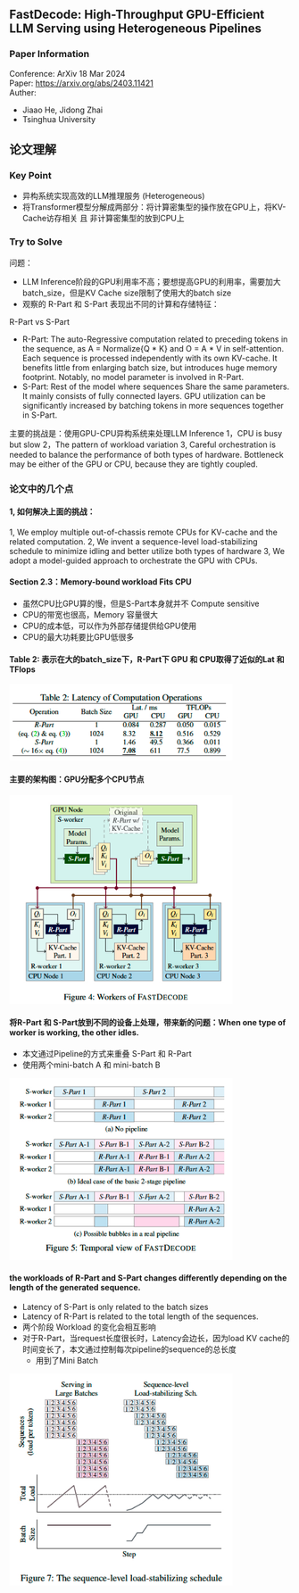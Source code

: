 ## FastDecode: High-Throughput GPU-Efficient LLM Serving using Heterogeneous Pipelines

### Paper Information
Conference: ArXiv 18 Mar 2024  
Paper: https://arxiv.org/abs/2403.11421  
Auther: 
- Jiaao He, Jidong Zhai
- Tsinghua University


## 论文理解
### Key Point
- 异构系统实现高效的LLM推理服务 (Heterogeneous)
- 将Transformer模型分解成两部分：将计算密集型的操作放在GPU上，将KV-Cache访存相关 且 非计算密集型的放到CPU上

### Try to Solve
问题：
  - LLM Inference阶段的GPU利用率不高；要想提高GPU的利用率，需要加大batch_size，但是KV Cache size限制了使用大的batch size
  - 观察的 R-Part 和 S-Part 表现出不同的计算和存储特征：
  
R-Part vs S-Part
- R-Part: The auto-Regressive computation related to preceding tokens in the sequence, as A = Normalize{Q * K} and O = A * V in self-attention. Each sequence is processed independently with its own KV-cache. It benefits little from enlarging batch size, but introduces huge memory footprint. Notably, no model parameter is involved in R-Part.
- S-Part: Rest of the model where sequences Share the same parameters. It mainly consists of fully connected layers. GPU utilization can be significantly increased by batching tokens in more sequences together in S-Part.

主要的挑战是：使用GPU-CPU异构系统来处理LLM Inference
1，CPU is busy but slow
2，The pattern of workload variation
3, Careful orchestration is needed to balance the performance of both types of hardware. Bottleneck may be either of the GPU or CPU, because they are tightly coupled.

### 论文中的几个点
#### 1, 如何解决上面的挑战：
1, We employ multiple out-of-chassis remote CPUs for KV-cache and the related computation.
2, We invent a sequence-level load-stabilizing schedule to minimize idling and better utilize both types of hardware
3, We adopt a model-guided approach to orchestrate the GPU with CPUs.

#### Section 2.3：Memory-bound workload Fits CPU
- 虽然CPU比GPU算的慢，但是S-Part本身就并不 Compute sensitive
- CPU的带宽也很高，Memory 容量很大
- CPU的成本低，可以作为外部存储提供给GPU使用
- CPU的最大功耗要比GPU低很多

#### Table 2: 表示在大的batch_size下，R-Part下 GPU 和 CPU取得了近似的Lat 和 TFlops
<img src="./pictures/FastDecode-Table-2.png" width="400px">


#### 主要的架构图：GPU分配多个CPU节点
<img src="./pictures/FastDecode-Figure-4.png" width="400px">


#### 将R-Part 和 S-Part放到不同的设备上处理，带来新的问题：When one type of worker is working, the other idles.
- 本文通过Pipeline的方式来重叠 S-Part 和 R-Part
- 使用两个mini-batch A 和 mini-batch B
<img src="./pictures/FastDecode-Figure-5.png" width="400px">


#### the workloads of R-Part and S-Part changes differently depending on the length of the generated sequence.
- Latency of S-Part is only related to the batch sizes
- Latency of R-Part is related to the total length of the sequences.
- 两个阶段 Workload 的变化会相互影响
- 对于R-Part，当request长度很长时，Latency会边长，因为load KV cache的时间变长了，本文通过控制每次pipeline的sequence的总长度
  - 用到了Mini Batch
<img src="./pictures/FastDecode-Figure-7.png" width="400px">
